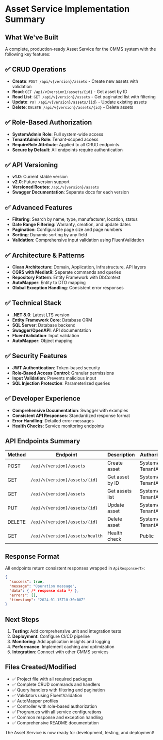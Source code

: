 # Asset Service Implementation Summary

## What We've Built

A complete, production-ready Asset Service for the CMMS system with the following key features:

## ✅ CRUD Operations
- **Create**: `POST /api/v{version}/assets` - Create new assets with validation
- **Read**: `GET /api/v{version}/assets/{id}` - Get asset by ID
- **Read List**: `GET /api/v{version}/assets` - Get paginated list with filtering
- **Update**: `PUT /api/v{version}/assets/{id}` - Update existing assets
- **Delete**: `DELETE /api/v{version}/assets/{id}` - Delete assets

## ✅ Role-Based Authorization
- **SystemAdmin Role**: Full system-wide access
- **TenantAdmin Role**: Tenant-scoped access
- **RequireRole Attribute**: Applied to all CRUD endpoints
- **Secure by Default**: All endpoints require authentication

## ✅ API Versioning
- **v1.0**: Current stable version
- **v2.0**: Future version support
- **Versioned Routes**: `/api/v{version}/assets`
- **Swagger Documentation**: Separate docs for each version

## ✅ Advanced Features
- **Filtering**: Search by name, type, manufacturer, location, status
- **Date Range Filtering**: Warranty, creation, and update dates
- **Pagination**: Configurable page size and page numbers
- **Sorting**: Dynamic sorting by any field
- **Validation**: Comprehensive input validation using FluentValidation

## ✅ Architecture & Patterns
- **Clean Architecture**: Domain, Application, Infrastructure, API layers
- **CQRS with MediatR**: Separate commands and queries
- **Repository Pattern**: Entity Framework with DbContext
- **AutoMapper**: Entity to DTO mapping
- **Global Exception Handling**: Consistent error responses

## ✅ Technical Stack
- **.NET 8.0**: Latest LTS version
- **Entity Framework Core**: Database ORM
- **SQL Server**: Database backend
- **Swagger/OpenAPI**: API documentation
- **FluentValidation**: Input validation
- **AutoMapper**: Object mapping

## ✅ Security Features
- **JWT Authentication**: Token-based security
- **Role-Based Access Control**: Granular permissions
- **Input Validation**: Prevents malicious input
- **SQL Injection Protection**: Parameterized queries

## ✅ Developer Experience
- **Comprehensive Documentation**: Swagger with examples
- **Consistent API Responses**: Standardized response format
- **Error Handling**: Detailed error messages
- **Health Checks**: Service monitoring endpoints

## API Endpoints Summary

| Method | Endpoint | Description | Authorization |
|--------|----------|-------------|---------------|
| POST | `/api/v{version}/assets` | Create asset | SystemAdmin, TenantAdmin |
| GET | `/api/v{version}/assets/{id}` | Get asset by ID | SystemAdmin, TenantAdmin |
| GET | `/api/v{version}/assets` | Get assets list | SystemAdmin, TenantAdmin |
| PUT | `/api/v{version}/assets/{id}` | Update asset | SystemAdmin, TenantAdmin |
| DELETE | `/api/v{version}/assets/{id}` | Delete asset | SystemAdmin, TenantAdmin |
| GET | `/api/v{version}/assets/health` | Health check | Public |

## Response Format

All endpoints return consistent responses wrapped in `ApiResponse<T>`:

```json
{
  "success": true,
  "message": "Operation message",
  "data": { /* response data */ },
  "errors": [],
  "timestamp": "2024-01-15T10:30:00Z"
}
```

## Next Steps

1. **Testing**: Add comprehensive unit and integration tests
2. **Deployment**: Configure CI/CD pipeline
3. **Monitoring**: Add application insights and logging
4. **Performance**: Implement caching and optimization
5. **Integration**: Connect with other CMMS services

## Files Created/Modified

- ✅ Project file with all required packages
- ✅ Complete CRUD commands and handlers
- ✅ Query handlers with filtering and pagination
- ✅ Validators using FluentValidation
- ✅ AutoMapper profiles
- ✅ Controller with role-based authorization
- ✅ Program.cs with all service configurations
- ✅ Common response and exception handling
- ✅ Comprehensive README documentation

The Asset Service is now ready for development, testing, and deployment! 